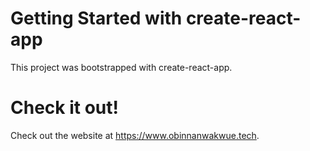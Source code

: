 # Getting Started with create-react-app
This project was bootstrapped with create-react-app.

# Check it out!
Check out the website at https://www.obinnanwakwue.tech.
